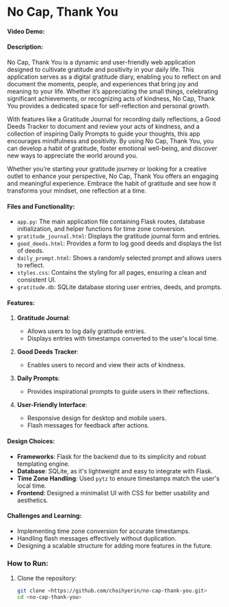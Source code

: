 # No Cap, Thank You
#### Video Demo: <URL HERE>
#### Description:
No Cap, Thank You is a dynamic and user-friendly web application designed to cultivate gratitude and positivity in your daily life. This application serves as a digital gratitude diary, enabling you to reflect on and document the moments, people, and experiences that bring joy and meaning to your life. Whether it’s appreciating the small things, celebrating significant achievements, or recognizing acts of kindness, No Cap, Thank You provides a dedicated space for self-reflection and personal growth.

With features like a Gratitude Journal for recording daily reflections, a Good Deeds Tracker to document and review your acts of kindness, and a collection of inspiring Daily Prompts to guide your thoughts, this app encourages mindfulness and positivity. By using No Cap, Thank You, you can develop a habit of gratitude, foster emotional well-being, and discover new ways to appreciate the world around you.

Whether you’re starting your gratitude journey or looking for a creative outlet to enhance your perspective, No Cap, Thank You offers an engaging and meaningful experience. Embrace the habit of gratitude and see how it transforms your mindset, one reflection at a time.


#### Files and Functionality:
- `app.py`: The main application file containing Flask routes, database initialization, and helper functions for time zone conversion.
- `gratitude_journal.html`: Displays the gratitude journal form and entries.
- `good_deeds.html`: Provides a form to log good deeds and displays the list of deeds.
- `daily_prompt.html`: Shows a randomly selected prompt and allows users to reflect.
- `styles.css`: Contains the styling for all pages, ensuring a clean and consistent UI.
- `gratitude.db`: SQLite database storing user entries, deeds, and prompts.

#### Features:
1. **Gratitude Journal**:
   - Allows users to log daily gratitude entries.
   - Displays entries with timestamps converted to the user's local time.

2. **Good Deeds Tracker**:
   - Enables users to record and view their acts of kindness.

3. **Daily Prompts**:
   - Provides inspirational prompts to guide users in their reflections.

4. **User-Friendly Interface**:
   - Responsive design for desktop and mobile users.
   - Flash messages for feedback after actions.

#### Design Choices:
- **Frameworks**: Flask for the backend due to its simplicity and robust templating engine.
- **Database**: SQLite, as it's lightweight and easy to integrate with Flask.
- **Time Zone Handling**: Used `pytz` to ensure timestamps match the user's local time.
- **Frontend**: Designed a minimalist UI with CSS for better usability and aesthetics.

#### Challenges and Learning:
- Implementing time zone conversion for accurate timestamps.
- Handling flash messages effectively without duplication.
- Designing a scalable structure for adding more features in the future.

### How to Run:
1. Clone the repository:
   ```bash
   git clone <https://github.com/choihyerin/no-cap-thank-you.git>
   cd <no-cap-thank-you>
